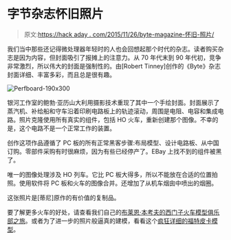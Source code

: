 # 字节杂志怀旧照片

> 原文:[https://hack aday . com/2015/11/26/byte-magazine-怀旧-照片/](https://hackaday.com/2015/11/26/byte-magazine-nostalgia-photo/)

我们当中那些还记得微处理器年轻时的人也会回想起那个时代的杂志。读者购买杂志是因为内容，但封面吸引了报摊上的注意力。从 70 年代末到 90 年代初，竞争非常激烈，所以伟大的封面是强制性的。由[Robert Tinney]创作的《Byte》杂志封面详细、丰富多彩，而且总是很有趣。

![Perfboard-190x300](../Images/fdeaf0fc0db90c92a6ef01d910294885.png)

银河工作室的鲍勃·亚历山大利用摄影技术重现了其中一个手绘封面。封面展示了蒸汽机、补给船和守车沿着印刷电路板上的轨迹滚动，周围是电阻、电容和集成电路。照片克隆使用所有真实的组件，包括 HO 火车，重新创建那个图像。不幸的是，这个电路不是一个正常工作的装置。

创作这项作品遵循了 PC 板的所有正常黑客步骤:布局模型、设计电路板、从中国订购。零部件采购有时很麻烦，因为有些已经停产了。EBay 上找不到的组件被黑了。

唯一的图像处理涉及 HO 列车。它比 PC 板大得多，所以不能放在合适的位置拍照。使用软件将 PC 板和火车的图像合并。还增加了从机车烟囱中喷出的烟圈。

这张照片是[蒂尼]原作的有价值的复制品。

要了解更多火车的好处，请查看我们自己的[布莱恩·本考夫的西门子火车模型俱乐部之旅](http://hackaday.com/2014/11/17/because-you-cant-go-to-germany-without-seeing-model-trains/)。或者为了进一步的照片般逼真的建模，看看这个[疯狂详细的福特皮卡模型](http://hackaday.com/2015/08/08/building-a-model-ford-pickup-from-scratch/)。